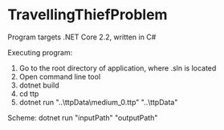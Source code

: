 # TravellingThiefProblem

Program targets .NET Core 2.2, written in C#

Executing program:
1. Go to the root directory of application, where .sln is located
2. Open command line tool
3. dotnet build
4. cd ttp
5. dotnet run "..\ttpData\medium_0.ttp" "..\ttpData"

Scheme: dotnet run "inputPath" "outputPath"
